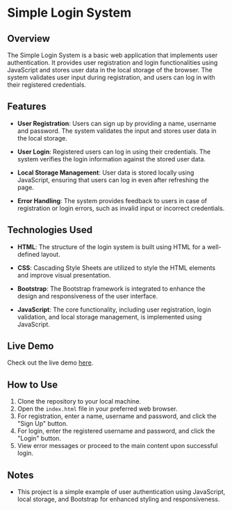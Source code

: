 # Simple Login System

## Overview

The Simple Login System is a basic web application that implements user authentication. It provides user registration and login functionalities using JavaScript and stores user data in the local storage of the browser. The system validates user input during registration, and users can log in with their registered credentials.

## Features

- **User Registration**: Users can sign up by providing a name, username and password. The system validates the input and stores user data in the local storage.

- **User Login**: Registered users can log in using their credentials. The system verifies the login information against the stored user data.

- **Local Storage Management**: User data is stored locally using JavaScript, ensuring that users can log in even after refreshing the page.

- **Error Handling**: The system provides feedback to users in case of registration or login errors, such as invalid input or incorrect credentials.

## Technologies Used

- **HTML**: The structure of the login system is built using HTML for a well-defined layout.

- **CSS**: Cascading Style Sheets are utilized to style the HTML elements and improve visual presentation.

- **Bootstrap**: The Bootstrap framework is integrated to enhance the design and responsiveness of the user interface.

- **JavaScript**: The core functionality, including user registration, login validation, and local storage management, is implemented using JavaScript.

## Live Demo

Check out the live demo [here](alaakholif.github.io/Login-System/).

## How to Use

1. Clone the repository to your local machine.
2. Open the `index.html` file in your preferred web browser.
3. For registration, enter a name, username and password, and click the "Sign Up" button.
5. For login, enter the registered username and password, and click the "Login" button.
6. View error messages or proceed to the main content upon successful login.

## Notes

- This project is a simple example of user authentication using JavaScript, local storage, and Bootstrap for enhanced styling and responsiveness.

